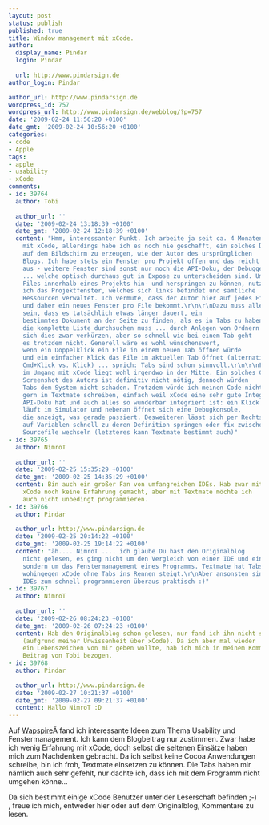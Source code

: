 ```yaml
---
layout: post
status: publish
published: true
title: Window management mit xCode.
author:
  display_name: Pindar
  login: Pindar
  
  url: http://www.pindarsign.de
author_login: Pindar

author_url: http://www.pindarsign.de
wordpress_id: 757
wordpress_url: http://www.pindarsign.de/webblog/?p=757
date: '2009-02-24 11:56:20 +0100'
date_gmt: '2009-02-24 10:56:20 +0100'
categories:
- code
- Apple
tags:
- apple
- usability
- xCode
comments:
- id: 39764
  author: Tobi
  
  author_url: ''
  date: '2009-02-24 13:18:39 +0100'
  date_gmt: '2009-02-24 12:18:39 +0100'
  content: "Hmm, interessanter Punkt. Ich arbeite ja seit ca. 4 Monaten fast ausschließlich
    mit xCode, allerdings habe ich es noch nie geschafft, ein solches Durcheinander
    auf dem Bildschirm zu erzeugen, wie der Autor des ursprünglichen
    Blogs. Ich habe stets ein Fenster pro Projekt offen und das reicht auch vollkommen
    aus - weitere Fenster sind sonst nur noch die API-Doku, der Debugger und der iPhone-Simulator
    ... welche optisch durchaus gut in Expose zu unterscheiden sind. Um zwischen verschiedenen
    Files innerhalb eines Projekts hin- und herspringen zu können, nutze
    ich das Projektfenster, welches sich links befindet und sämtliche
    Ressourcen verwaltet. Ich vermute, dass der Autor hier auf jedes File doppelklickt
    und daher ein neues Fenster pro File bekommt.\r\n\r\nDazu muss allerdings gesagt
    sein, dass es tatsächlich etwas länger dauert, ein
    bestimmtes Dokument an der Seite zu finden, als es in Tabs zu haben, da man einfach
    die komplette Liste durchsuchen muss ... durch Anlegen von Ordnern lässt
    sich dies zwar verkürzen, aber so schnell wie bei einem Tab geht
    es trotzdem nicht. Generell wäre es wohl wünschenswert,
    wenn ein Doppelklick ein File in einem neuen Tab öffnen würde
    und ein einfacher Klick das File im aktuellen Tab öffnet (alternativ
    Cmd+Klick vs. Klick) ... sprich: Tabs sind schon sinnvoll.\r\n\r\nFazit: die Realität
    im Umgang mit xCode liegt wohl irgendwo in der Mitte. Ein solches Chaos wie im
    Screenshot des Autors ist definitiv nicht nötig, dennoch würden
    Tabs dem System nicht schaden. Trotzdem würde ich meinen Code nicht
    gern in Textmate schreiben, einfach weil xCode eine sehr gute Integration der
    API-Doku hat und auch alles so wunderbar integriert ist: ein Klick und mein Programm
    läuft im Simulator und nebenan öffnet sich eine Debugkonsole,
    die anzeigt, was gerade passiert. Desweiteren lässt sich per Rechtsklick
    auf Variablen schnell zu deren Definition springen oder fix zwischen Header- und
    Sourcefile wechseln (letzteres kann Textmate bestimmt auch)"
- id: 39765
  author: NimroT
  
  author_url: ''
  date: '2009-02-25 15:35:29 +0100'
  date_gmt: '2009-02-25 14:35:29 +0100'
  content: Bin auch ein großer Fan von umfangreichen IDEs. Hab zwar mit
    xCode noch keine Erfahrung gemacht, aber mit Textmate möchte ich
    auch nicht unbedingt programmieren.
- id: 39766
  author: Pindar
  
  author_url: http://www.pindarsign.de
  date: '2009-02-25 20:14:22 +0100'
  date_gmt: '2009-02-25 19:14:22 +0100'
  content: "äh.... NimroT .... ich glaube Du hast den Originalblog
    nicht gelesen, es ging nicht um den Vergleich von einer IDE und einem Texteditor,
    sondern um das Fenstermanagement eines Programms. Textmate hat Tabs und eine Projektansicht,
    wohingegen xCode ohne Tabs ins Rennen steigt.\r\nAber ansonsten sind natürlich
    IDEs zum schnell programmieren überaus praktisch :)"
- id: 39767
  author: NimroT
  
  author_url: ''
  date: '2009-02-26 08:24:23 +0100'
  date_gmt: '2009-02-26 07:24:23 +0100'
  content: Hab den Originalblog schon gelesen, nur fand ich ihn nicht sehr spannend
    (aufgrund meiner Unwissenheit über xCode). Da ich aber mal wieder
    ein Lebenszeichen von mir geben wollte, hab ich mich in meinem Kommentar auf den
    Beitrag von Tobi bezogen.
- id: 39768
  author: Pindar
  
  author_url: http://www.pindarsign.de
  date: '2009-02-27 10:21:37 +0100'
  date_gmt: '2009-02-27 09:21:37 +0100'
  content: Hallo NimroT :D
---
```

<p>Auf <a href="http://warpspire.com/tipsresources/programming/do-people-really-like-the-window-management-in-xcode/" target="_blank">Wapspire</a>&Acirc;&nbsp;fand ich interessante Ideen zum Thema Usability und Fenstermanagement. Ich kann dem Blogbeitrag nur zustimmen. Zwar habe ich wenig Erfahrung mit xCode, doch selbst die seltenen Einsätze haben mich zum Nachdenken gebracht. Da ich selbst keine Cocoa Anwendungen schreibe, bin ich froh, Textmate einsetzen zu können. Die Tabs haben mir nämlich auch sehr gefehlt, nur dachte ich, dass ich mit dem Programm nicht umgehen könne...</p>
<p>Da sich bestimmt einige xCode Benutzer unter der Leserschaft befinden ;-) , freue ich mich, entweder hier oder auf dem Originalblog, Kommentare zu lesen.</p>
